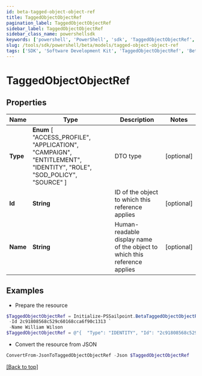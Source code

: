 ```yaml
---
id: beta-tagged-object-object-ref
title: TaggedObjectObjectRef
pagination_label: TaggedObjectObjectRef
sidebar_label: TaggedObjectObjectRef
sidebar_class_name: powershellsdk
keywords: ['powershell', 'PowerShell', 'sdk', 'TaggedObjectObjectRef', 'BetaTaggedObjectObjectRef'] 
slug: /tools/sdk/powershell/beta/models/tagged-object-object-ref
tags: ['SDK', 'Software Development Kit', 'TaggedObjectObjectRef', 'BetaTaggedObjectObjectRef']
---
```



# TaggedObjectObjectRef

## Properties

Name | Type | Description | Notes
------------ | ------------- | ------------- | -------------
**Type** |  **Enum** [  "ACCESS_PROFILE",    "APPLICATION",    "CAMPAIGN",    "ENTITLEMENT",    "IDENTITY",    "ROLE",    "SOD_POLICY",    "SOURCE" ] | DTO type | [optional] 
**Id** | **String** | ID of the object to which this reference applies | [optional] 
**Name** | **String** | Human-readable display name of the object to which this reference applies | [optional] 

## Examples

- Prepare the resource
```powershell
$TaggedObjectObjectRef = Initialize-PSSailpoint.BetaTaggedObjectObjectRef  -Type IDENTITY `
 -Id 2c91808568c529c60168cca6f90c1313 `
 -Name William Wilson
$TaggedObjectObjectRef = @"{  "Type": "IDENTITY", "Id": "2c91808568c529c60168cca6f90c1313", "Name": "William Wilson" }"@
```

- Convert the resource from JSON
```powershell
ConvertFrom-JsonToTaggedObjectObjectRef -Json $TaggedObjectObjectRef
```


[[Back to top]](#) 

